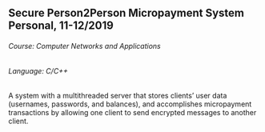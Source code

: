 ## Secure Person2Person Micropayment System Personal, 11-12/2019
###### Course: Computer Networks and Applications
###### Language: C/C++
A system with a multithreaded server that stores clients’ user data (usernames, passwords,
and balances), and accomplishes micropayment transactions by allowing one client to send
encrypted messages to another client.
